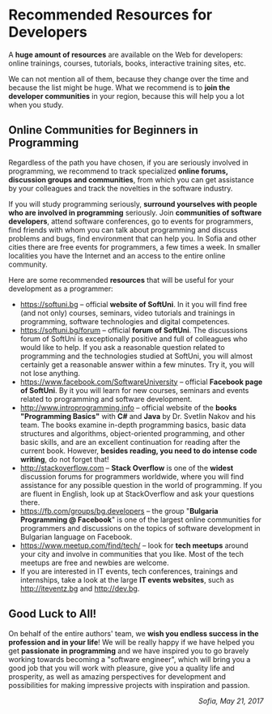 # Recommended Resources for Developers

A **huge amount of resources** are available on the Web for developers: online trainings, courses, tutorials, books, interactive training sites, etc.

We can not mention all of them, because they change over the time and because the list might be huge. What we recommend is to **join the developer communities** in your region, because this will help you a lot when you study.

## Online Communities for Beginners in Programming

Regardless of the path you have chosen, if you are seriously involved in programming, we recommend to track specialized **online forums, discussion groups and communities**, from which you can get assistance by your colleagues and track the novelties in the software industry.

If you will study programming seriously, **surround yourselves with people who are involved in programming** seriously. Join **communities of software developers**, attend software conferences, go to events for programmers, find friends with whom you can talk about programming and discuss problems and bugs, find environment that can help you. In Sofia and other cities there are free events for programmers, a few times a week. In smaller localities you have the Internet and an access to the entire online community.

Here are some recommended **resources** that will be useful for your development as a programmer:
* https://softuni.bg – official **website of SoftUni**. In it you will find free (and not only) courses, seminars, video tutorials and trainings in programming, software technologies and digital competences.
* https://softuni.bg/forum – official **forum of SoftUni**. The discussions forum of SoftUni is exceptionally positive and full of colleagues who would like to help. If you ask a reasonable question related to programming and the technologies studied at SoftUni, you will almost certainly get a reasonable answer within a few minutes. Try it, you will not lose anything.
* https://www.facebook.com/SoftwareUniversity – official **Facebook page of SoftUni**. By it you will learn for new courses, seminars and events related to programming and software development.
* http://www.introprogramming.info – official website of the **books "Programming Basics"** with **C#** and **Java** by Dr. Svetlin Nakov and his team. The books examine in-depth programming basics, basic data structures and algorithms, object-oriented programming, and other basic skills, and are an excellent continuation for reading after the current book. However, **besides reading, you need to do intense code writing**, do not forget that!
* http://stackoverflow.com – **Stack Overflow** is one of the **widest** discussion forums for programmers worldwide, where you will find assistance for any possible question in the world of programming. If you are fluent in English, look up at StackOverflow and ask your questions there.
* https://fb.com/groups/bg.developers – the group "**Bulgaria Programming @ Facebook**" is one of the largest online communities for programmers and discussions on the topics of software development in Bulgarian language on Facebook.
* https://www.meetup.com/find/tech/ – look for **tech meetups** around your city and involve in communities that you like. Most of the tech meetups are free and newbies are welcome.
* If you are interested in IT events, tech conferences, trainings and internships, take a look at the large **IT events websites**, such as http://iteventz.bg and http://dev.bg.

## Good Luck to All!

On behalf of the entire authors' team, we **wish you endless success in the profession and in your life**! We will be really happy if we have helped you get **passionate in programming** and we have inspired you to go bravely working towards becoming a "software engineer", which will bring you a good job that you will work with pleasure, give you a quality life and prosperity, as well as amazing perspectives for development and possibilities for making impressive projects with inspiration and passion.

<p align="right"><i>Sofia, May 21, 2017</i></p>
